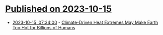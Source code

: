 # [Published on 2023-10-15](index.md)

* [2023-10-15, 07:34:00](https://news.slashdot.org/story/23/10/14/2144205/climate-driven-heat-extremes-may-make-earth-too-hot-for-billions-of-humans?utm_source=rss1.0mainlinkanon&utm_medium=feed) - [Climate-Driven Heat Extremes May Make Earth Too Hot for Billions of Humans](https://news.slashdot.org/story/23/10/14/2144205/climate-driven-heat-extremes-may-make-earth-too-hot-for-billions-of-humans?utm_source=rss1.0mainlinkanon&utm_medium=feed)
